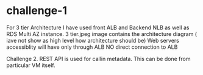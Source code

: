 # challenge-1

For 3 tier Architecture I have used front ALB and Backend NLB as well as RDS Multi AZ instance.
3 tier.jpeg image contains the architecture diagram ( iave not show as high level how architecture should be)
Web servers accessiblity will have only through ALB
NO direct connection to ALB

Challenge 2.
REST API is used for callin metadata.
This can be done from particular VM itself.
